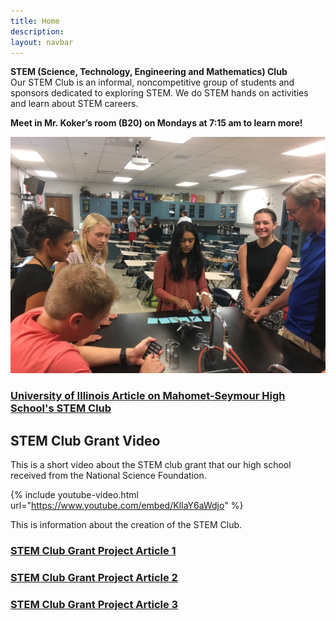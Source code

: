 ```yaml
---
title: Home
description:
layout: navbar
---
```



**STEM (Science, Technology, Engineering and Mathematics) Club**  
Our STEM Club is an informal, noncompetitive group of students and sponsors dedicated to exploring STEM. We do STEM hands on activities and learn about STEM careers. 

**Meet in Mr. Koker’s room (B20) on Mondays at 7:15 am to learn more!**

![](images/STEMclubProjectWeek2A.jpg)

                                                                               
### **[University of Illinois Article on Mahomet-Seymour High School's STEM Club](http://www.istem.illinois.edu/news/MSHS.STEM.Club.html)**                                                                             
                                                                                                         
                                                                                          
                                                                                                      
                                                                                                           
                
                                                                                                                                       
                                                                                                                                             
                                                                                                                                              
## **STEM Club Grant Video**
This is a short video about the STEM club grant that our high school received from the National Science Foundation.


{% include youtube-video.html url="https://www.youtube.com/embed/KlIaY6aWdjo" %}



This is information about the creation of the STEM Club.
       


### **[STEM Club Grant Project Article 1](https://ece.illinois.edu/newsroom/article/34060)**
                                                                                                                                                  
### **[STEM Club Grant Project Article 2](http://www.istem.illinois.edu/news/cisteme365.educators.html)**
                                                                                                                                          
### **[STEM Club Grant Project Article 3](http://www.istem.illinois.edu/news/cisteme365.html)**
                                                                                           


  
                                     
                                                   
